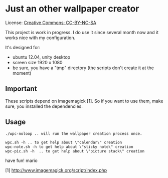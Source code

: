 Just an other wallpaper creator
= 

License: [Creative Commons: CC-BY-NC-SA](https://creativecommons.org/licenses/by-nc-sa/3.0/")

This project is work in progress. I do use it since several month now and it works nice with my configuration.

It's designed for:

* ubuntu 12.04, unity desktop
* screen size 1920 x 1080
* be sure, you have a "tmp" directory (the scripts don't create it at the moment)

Important
--

These scripts depend on imagemagick [1]. So if you want to use them, make sure, you installed the dependencies.

Usage
--

```
./wpc-noloop .. will run the wallpaper creation process once. 
```

```
wpc.sh -h .. to get help about \"calendar\" creation 	
wpc-note.sh -h to get help about \"sticky note\" creation 	
wpc-pic.sh -h  .. to get help about \"picture stack\" creation 	
```

have fun!
mario

[1] http://www.imagemagick.org/script/index.php